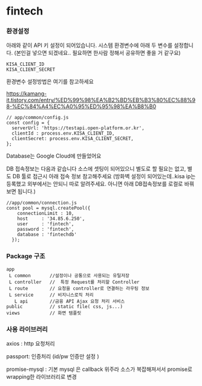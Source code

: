 # fintech


### 환경설정
아래와 같이 API 키 설정이 되어있습니다.
시스템 환경변수에 아래 두 변수를 설정합니다.
(본인걸 넣으면 되겠네요.. 필요하면 한사람 정해서 공유하면 좋을 거 같구요)

```
KISA_CLIENT_ID 
KISA_CLIENT_SECRET
```

환경변수 설정방법은 여기를 참고하세요

https://kamang-it.tistory.com/entry/%ED%99%98%EA%B2%BD%EB%B3%80%EC%88%98-%EC%84%A4%EC%A0%95%ED%95%98%EA%B8%B0

```
// app/common/config.js
const config = {
  serverUrl: 'https://testapi.open-platform.or.kr',
  clientId : process.env.KISA_CLIENT_ID,
  clientSecret: process.env.KISA_CLIENT_SECRET,
};
```

Database는 Google Cloud에 만들었어요

DB 접속정보는 다음과 같습니다 소스에 셋팅이 되어있으니
별도로 할 필요는 없고, 별도 DB 툴로 접근시 아래 접속 정보 참고해주세요
(방화벽 설정이 되어있는데..kisa ip는 등록했고 외부에서는 안되니 따로 알려주세요. 아니면 아래 DB접속정보를 로컬로 바꿔보면 됩니다.)


```
//app/common/connection.js
const pool = mysql.createPool({
    connectionLimit : 10,
    host     : '34.85.6.250',
    user     : 'fintech',
    password : 'fintech',
    database : 'fintechdb'
  });
```


### Package 구조
```
app
 L common       //설정이나 공통으로 사용되는 유틸저장
 L controller   //  특정 Request를 처리할 Controller
 L route        // 요청을 controller로 연결하는 라우팅 정보
 L service      // 비지니스로직 처리
   L api        //금융 API Ajax 요청 처리 서비스
public          // static file( css, js...)
views           // 화면 템플릿
```

### 사용 라이브러리
axios : http 요청처리

passport: 인증처리 (id/pw 인증만 설정 )

promise-mysql : 기본 mysql 은 callback 위주라 소스가 복잡해져서서 promise로 wrapping한 라이브러리로 변경

